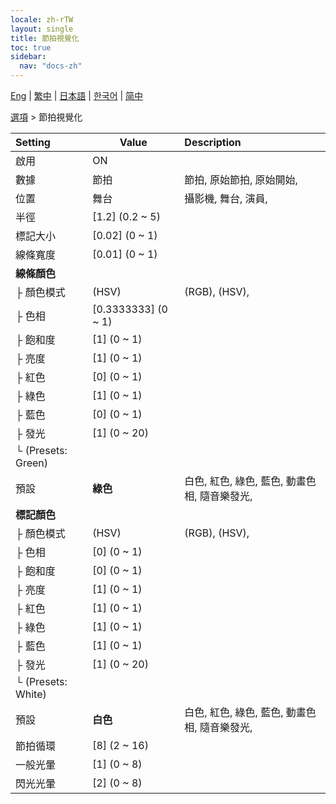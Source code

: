 ```yaml
---
locale: zh-rTW
layout: single
title: 節拍視覺化
toc: true
sidebar:
  nav: "docs-zh"
---
```

[Eng](/dancexr/menu/2025.4/stage/beats_visualizer) | [繁中](/tw/dancexr/menu/2025.4/stage/beats_visualizer) | [日本語](/jp/dancexr/menu/2025.4/stage/beats_visualizer) | [한국어](/kr/dancexr/menu/2025.4/stage/beats_visualizer) | [简中](/zh/dancexr/menu/2025.4/stage/beats_visualizer)

[選項](../menu#選項) > 節拍視覺化



| Setting | Value | Description |
| :--- | --- | :--- |
| 啟用 | ON | 
| 數據 | 節拍 | 節拍, 原始節拍, 原始開始, 
| 位置 | 舞台 | 攝影機, 舞台, 演員, 
| 半徑 | [1.2] (0.2 ~ 5) | 
| 標記大小 | [0.02] (0 ~ 1) | 
| 線條寬度 | [0.01] (0 ~ 1) | 
| **線條顏色** | | 
| ├ 顏色模式 | (HSV) | (RGB), (HSV), 
| ├ 色相 | [0.3333333] (0 ~ 1) | 
| ├ 飽和度 | [1] (0 ~ 1) | 
| ├ 亮度 | [1] (0 ~ 1) | 
| ├ 紅色 | [0] (0 ~ 1) | 
| ├ 綠色 | [1] (0 ~ 1) | 
| ├ 藍色 | [0] (0 ~ 1) | 
| ├ 發光 | [1] (0 ~ 20) | 
| └ (Presets: Green) || 
|   預設 | **綠色** | 白色, 紅色, 綠色, 藍色, 動畫色相, 隨音樂發光,  |
| **標記顏色** | | 
| ├ 顏色模式 | (HSV) | (RGB), (HSV), 
| ├ 色相 | [0] (0 ~ 1) | 
| ├ 飽和度 | [0] (0 ~ 1) | 
| ├ 亮度 | [1] (0 ~ 1) | 
| ├ 紅色 | [1] (0 ~ 1) | 
| ├ 綠色 | [1] (0 ~ 1) | 
| ├ 藍色 | [1] (0 ~ 1) | 
| ├ 發光 | [1] (0 ~ 20) | 
| └ (Presets: White) || 
|   預設 | **白色** | 白色, 紅色, 綠色, 藍色, 動畫色相, 隨音樂發光,  |
| 節拍循環 | [8] (2 ~ 16) | 
| 一般光暈 | [1] (0 ~ 8) | 
| 閃光光暈 | [2] (0 ~ 8) | 

